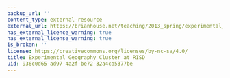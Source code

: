 ```yaml
---
backup_url: ''
content_type: external-resource
external_url: https://brianhouse.net/teaching/2013_spring/experimental_geography/
has_external_licence_warning: true
has_external_license_warning: true
is_broken: ''
license: https://creativecommons.org/licenses/by-nc-sa/4.0/
title: Experimental Geography Cluster at RISD
uid: 936c0d65-ad97-4a2f-be72-32a4ca5377be
---
```

